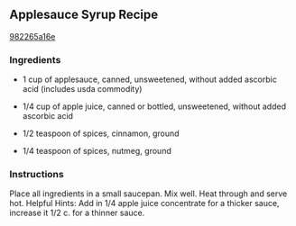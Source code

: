 ## Applesauce Syrup Recipe

[982265a16e](http://cookeatshare.com/recipes/applesauce-syrup-68500)

### Ingredients

 - 1 cup of applesauce, canned, unsweetened, without added ascorbic acid (includes usda commodity)

 - 1/4 cup of apple juice, canned or bottled, unsweetened, without added ascorbic acid

 - 1/2 teaspoon of spices, cinnamon, ground

 - 1/4 teaspoon of spices, nutmeg, ground

### Instructions

Place all ingredients in a small saucepan. Mix well. Heat through and serve hot. Helpful Hints: Add in 1/4 apple juice concentrate for a thicker sauce, increase it 1/2 c. for a thinner sauce.